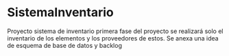 # SistemaInventario
Proyecto sistema de inventario primera fase del proyecto se realizará solo el inventario de los elementos y los proveedores de estos. Se anexa una idea de esquema de base de datos y backlog
